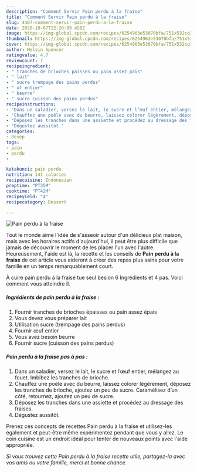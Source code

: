 ```yaml
---
description: "Comment Servir Pain perdu à la fraise"
title: "Comment Servir Pain perdu à la fraise"
slug: 4407-comment-servir-pain-perdu-a-la-fraise
date: 2020-10-07T22:20:09.458Z
image: https://img-global.cpcdn.com/recipes/6254963e53070bfa/751x532cq70/pain-perdu-a-la-fraise-photo-principale-de-la-recette.jpg
thumbnail: https://img-global.cpcdn.com/recipes/6254963e53070bfa/751x532cq70/pain-perdu-a-la-fraise-photo-principale-de-la-recette.jpg
cover: https://img-global.cpcdn.com/recipes/6254963e53070bfa/751x532cq70/pain-perdu-a-la-fraise-photo-principale-de-la-recette.jpg
author: Melvin Spencer
ratingvalue: 4.7
reviewcount: 7
recipeingredient:
- " tranches de brioches paisses ou pain assez pais"
- " lait"
- " sucre trempage des pains perdus"
- " uf entier"
- " beurre"
- " sucre cuisson des pains perdus"
recipeinstructions:
- "Dans un saladier, versez le lait, le sucre et l’œuf entier, mélangez au fouet. Imbibez les tranches de brioche."
- "Chauffez une poêle avec du beurre, laissez colorer légèrement, déposez les tranches de brioche, ajoutez un peu de sucre. Caramélisez d’un côté, retournez, ajoutez un peu de sucre."
- "Déposez les tranches dans une assiette et procédez au dressage des fraises."
- "Dégustez aussitôt."
categories:
- Resep
tags:
- pain
- perdu
- 

katakunci: pain perdu  
nutrition: 141 calories
recipecuisine: Indonesian
preptime: "PT35M"
cooktime: "PT42M"
recipeyield: "4"
recipecategory: Dessert

---
```



![Pain perdu à la fraise](https://img-global.cpcdn.com/recipes/6254963e53070bfa/751x532cq70/pain-perdu-a-la-fraise-photo-principale-de-la-recette.jpg)

Tout le monde aime l'idée de s'asseoir autour d'un délicieux plat maison, mais avec les horaires actifs d'aujourd'hui, il peut être plus difficile que jamais de découvrir le moment de les placer l'un avec l'autre. Heureusement, l'aide est là, la recette et les conseils de <strong> Pain perdu à la fraise </strong> de cet article vous aideront à créer des repas plus sains pour votre famille en un temps remarquablement court.

<!--inarticleads1-->

À cuire pain perdu à la fraise tue seul besion 6 Ingrédients et 4 pas. Voici comment vous atteindre il.

##### Ingrédients de pain perdu à la fraise :

1. Fournir  tranches de brioches épaisses ou pain assez épais
1. Vous devez vous préparer  lait
1. Utilisation  sucre (trempage des pains perdus)
1. Fournir  œuf entier
1. Vous avez besoin  beurre
1. Fournir  sucre (cuisson des pains perdus)




<!--inarticleads2-->

##### Pain perdu à la fraise pas à pas :

1. Dans un saladier, versez le lait, le sucre et l’œuf entier, mélangez au fouet. Imbibez les tranches de brioche.
1. Chauffez une poêle avec du beurre, laissez colorer légèrement, déposez les tranches de brioche, ajoutez un peu de sucre. Caramélisez d’un côté, retournez, ajoutez un peu de sucre.
1. Déposez les tranches dans une assiette et procédez au dressage des fraises.
1. Dégustez aussitôt.




<!--inarticleads1-->

<p>
Prenez ces concepts de recettes Pain perdu à la fraise et utilisez-les également et peut-être même expérimentez pendant que vous y allez. Le coin cuisine est un endroit idéal pour tenter de nouveaux points avec l'aide appropriée.
</p>

<p>
<i>Si vous trouvez cette Pain perdu à la fraise recette utile, partagez-la avec vos amis ou votre famille, merci et bonne chance.</i>
</p>
